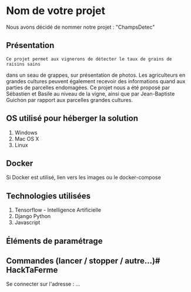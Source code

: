 # Nom de votre projet
  Nous avons décidé de nommer notre projet :
    "ChampsDetec"

## Présentation
    Ce projet permet aux vignerons de détecter le taux de grains de raisins sains
  dans un seau de grappes, sur présentation de photos.
    Les agriculteurs en grandes cultures peuvent également recevoir des
  informations quand aux parties de parcelles endomagées.
    Ce projet nous a été proposé par Sébastien et Basile au niveau de la vigne,
  ainsi que par Jean-Baptiste Guichon par rapport aux parcelles grandes cultures.

## OS utilisé pour héberger la solution
1.  Windows
2.  Mac OS X
3.  Linux

## Docker
Si Docker est utilisé, lien vers les images ou le docker-compose

## Technologies utilisées
1.  Tensorflow - Intelligence Artificielle
2.  Django Python
3.  Javascript

## Éléments de paramétrage

## Commandes (lancer / stopper / autre...)# HackTaFerme
  Se connecter sur l'adresse : ...
